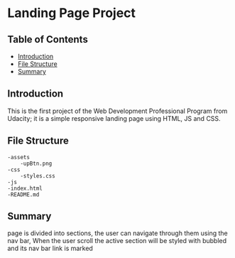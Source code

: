 # Landing Page Project

## Table of Contents

* [Introduction](#introduction)
* [File Structure](#fileStructure)
* [Summary](#summary)

## Introduction

This is the first project of the Web Development Professional Program from Udacity; it is a simple responsive landing page using HTML, JS and CSS.

## File Structure
```
-assets
    -upBtn.png
-css
    -styles.css
-js
-index.html
-README.md
```

## Summary
page is divided into sections, the user can navigate through them using the nav bar,
When the user scroll the active section will be styled with bubbled and its nav bar link is marked 
